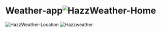 # Weather-app![HazzWeather-Home](https://github.com/Wangata/Weather-app/assets/13100730/94eddf84-e69c-4e9b-ae28-01c428af402b)
![HazzWeather-Location](https://github.com/Wangata/Weather-app/assets/13100730/5fb425e4-7d8a-49c1-8b9d-6be4b4b4d491)
![Hazzweather](https://github.com/Wangata/Weather-app/assets/13100730/13dd9ddd-b871-4370-9d31-a6236e86174a)
